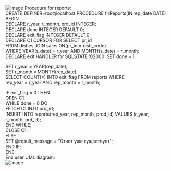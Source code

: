 ![image](https://github.com/alexandrdvrt/Pizzeria/assets/94928103/65f3feb8-2d94-4830-a715-5a5a75c21bcd)
Procedure for reports:  
CREATE DEFINER=root`@`localhost PROCEDURE fillReports(IN rep_date DATE)  
BEGIN  
DECLARE r_year, r_month, prd_id INTEGER;  
DECLARE done INTEGER DEFAULT 0;  
DECLARE exit_flag INTEGER DEFAULT 0;  
DECLARE C1 CURSOR FOR SELECT pr_id  
FROM dishes JOIN sales ON(pr_id = dish_code)  
WHERE YEAR(s_date) = r_year AND MONTH(s_date) = r_month;  
DECLARE exit HANDLER for SQLSTATE '02000' SET done = 1;  
  
SET r_year = YEAR(rep_date);  
SET r_month = MONTH(rep_date);  
SELECT COUNT(*) INTO exit_flag FROM reports WHERE  
rep_year = r_year AND rep_month = r_month;  
  
IF exit_flag = 0 THEN  
OPEN C1;  
WHILE done = 0 DO  
FETCH C1 INTO prd_id;  
INSERT INTO reports(rep_year, rep_month, prod_id) VALUES (r_year, r_month, prd_id);  
END WHILE;  
CLOSE C1;  
ELSE  
SET @result_message = "Отчет уже существует";  
END IF;  
END  
End user UML diagram:  
![image](https://github.com/alexandrdvrt/Pizzeria/assets/94928103/104170d5-dcd7-4851-b0cd-e1c9f5171ff2)
